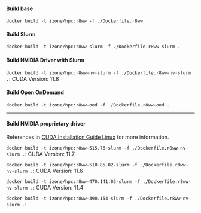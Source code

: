#### Build base
``docker build -t izone/hpc:r8ww -f ./Dockerfile.r8ww .``

#### Build Slurm
``docker build -t izone/hpc:r8ww-slurm -f ./Dockerfile.r8ww-slurm .``

#### Build NVIDIA Driver with Slurm
``docker build -t izone/hpc:r8ww-nv-slurm -f ./Dockerfile.r8ww-nv-slurm .``: CUDA Version: 11.8

#### Build Open OnDemand
``docker build -t izone/hpc:r8ww-ood -f ./Dockerfile.r8ww-ood .``

-----
#### Build NVIDIA proprietary driver
References in [CUDA Installation Guide Linux](https://docs.nvidia.com/cuda/pdf/CUDA_Installation_Guide_Linux.pdf) for more information.

``docker build -t izone/hpc:r8ww-515.76-slurm -f ./Dockerfile.r8ww-nv-slurm .``: CUDA Version: 11.7

``docker build -t izone/hpc:r8ww-510.85.02-slurm -f ./Dockerfile.r8ww-nv-slurm .``: CUDA Version: 11.6

``docker build -t izone/hpc:r8ww-470.141.03-slurm -f ./Dockerfile.r8ww-nv-slurm .``: CUDA Version: 11.4

``docker build -t izone/hpc:r8ww-390.154-slurm -f ./Dockerfile.r8ww-nv-slurm .``: 

